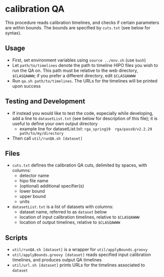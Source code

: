 # calibration QA

This procedure reads calibration timelines, and checks if certain parameters are within
bounds. The bounds are specified by `cuts.txt` (see below for syntax).

## Usage
- First, set environment variables using `source ../env.sh` (use `bash`)
- Let `path/to/timelines` denote the path to timeline HIPO files you wish to run the QA
  on. This path must be relative to the web directory, `$CLASQAWWW`; if you prefer a
  different directory, edit `$CLASQAWWW`
- Run `qa.sh path/to/timelines`. The URLs for the timelines will be printed upon success

## Testing and Development
- If instead you would like to test the code, especially while developing, add a line to
  `datasetList.txt` (see below for description of this file); it is useful to define
  your own output directory
  - example line for datasetList.txt: 
    `rga_spring19  rga/pass0/v2.2.29  path/to/my/directory`
- Then call `util/runQA.sh [dataset]`

## Files
- `cuts.txt` defines the calibration QA cuts, delimited by spaces, with columns:
  - detector name
  - hipo file name
  - (optional) additional specifier(s)
  - lower bound
  - upper bound
  - units
- `datasetList.txt` is a list of datasets with columns:
  - dataset name, referred to as `dataset` below
  - location of input calibration timelines, relative to `$CLASQAWWW`
  - location of output timelines, relative to `$CLASQAWWW`

## Scripts
- `util/runQA.sh [dataset]` is a wrapper for `util/applyBounds.groovy`
- `util/applyBounds.groovy [dataset]` reads specified input calibration timelines, and
  produces output QA timelines
- `util/url.sh [dataset]` prints URLs for the timelines associated to `dataset`
